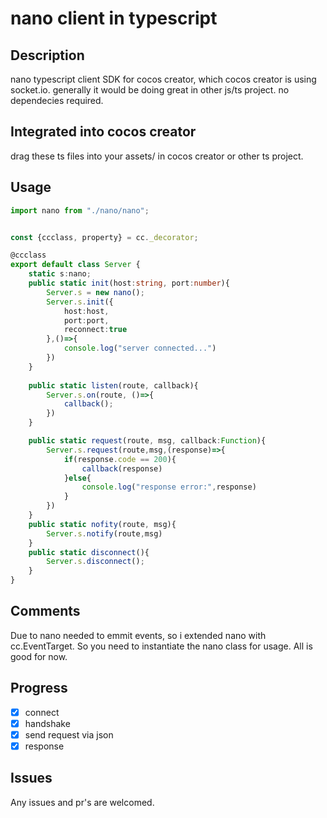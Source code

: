 # nano client in typescript

## Description
nano typescript client SDK for cocos creator, which cocos creator is using socket.io.
generally it would be doing great in other js/ts project.
no dependecies required.

## Integrated into cocos creator
drag these ts files into your assets/ in cocos creator or other ts project.


## Usage
```typescript
import nano from "./nano/nano";


const {ccclass, property} = cc._decorator;

@ccclass
export default class Server {
    static s:nano;
    public static init(host:string, port:number){
        Server.s = new nano();
        Server.s.init({
            host:host,
            port:port,
            reconnect:true
        },()=>{
            console.log("server connected...")
        })
    }
    
    public static listen(route, callback){
        Server.s.on(route, ()=>{
            callback();
        })
    }

    public static request(route, msg, callback:Function){
        Server.s.request(route,msg,(response)=>{
            if(response.code == 200){
                callback(response)
            }else{
                console.log("response error:",response)
            }
        })
    }
    public static nofity(route, msg){
        Server.s.notify(route,msg)
    }
    public static disconnect(){
        Server.s.disconnect();
    }
}
```

## Comments
Due to nano needed to emmit events, so i extended nano with cc.EventTarget.
So you need to instantiate the nano class for usage.
All is good for now.


## Progress
* [x] connect
* [x] handshake
* [x] send request via json 
* [x] response

## Issues
Any issues and pr's are welcomed.
